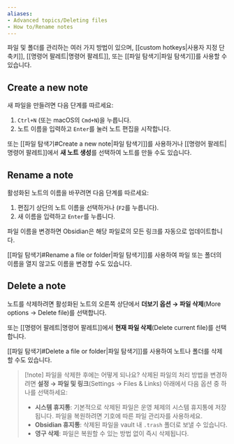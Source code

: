 ```yaml
---
aliases:
- Advanced topics/Deleting files
- How to/Rename notes
---
```

파일 및 폴더를 관리하는 여러 가지 방법이 있으며, [[custom hotkeys|사용자 지정 단축키]], [[명령어 팔레트|명령어 팔레트]], 또는 [[파일 탐색기|파일 탐색기]]를 사용할 수 있습니다.

## Create a new note

새 파일을 만들려면 다음 단계를 따르세요:

1. `Ctrl+N` (또는 macOS의 `Cmd+N`)을 누릅니다.
2. 노트 이름을 입력하고 `Enter`를 눌러 노트 편집을 시작합니다.

또는 [[파일 탐색기#Create a new note|파일 탐색기]]를 사용하거나 [[명령어 팔레트|명령어 팔레트]]에서 **새 노트 생성**를 선택하여 노트를 만들 수도 있습니다.

## Rename a note

활성화된 노트의 이름을 바꾸려면 다음 단계를 따르세요:

1. 편집기 상단의 노트 이름을 선택하거나 (`F2`를 누릅니다).
2. 새 이름을 입력하고 `Enter`를 누릅니다.

파일 이름을 변경하면 Obsidian은 해당 파일로의 모든 링크를 자동으로 업데이트합니다.

[[파일 탐색기#Rename a file or folder|파일 탐색기]]를 사용하여 파일 또는 폴더의 이름을 열지 않고도 이름을 변경할 수도 있습니다.

## Delete a note

노트를 삭제하려면 활성화된 노트의 오른쪽 상단에서 **더보기 옵션 → 파일 삭제**(More options -> Delete file)를 선택합니다.

또는 [[명령어 팔레트|명령어 팔레트]]에서 **현재 파일 삭제**(Delete current file)를 선택합니다.

[[파일 탐색기#Delete a file or folder|파일 탐색기]]를 사용하여 노트나 폴더를 삭제할 수도 있습니다.


> [!note] 파일을 삭제한 후에는 어떻게 되나요?
> 삭제된 파일의 처리 방법을 변경하려면 **설정 → 파일 및 링크**(Settings → Files & Links) 아래에서 다음 옵션 중 하나를 선택하세요:
> - **시스템 휴지통**: 기본적으로 삭제된 파일은 운영 체제의 시스템 휴지통에 저장됩니다. 파일을 복원하려면 기호에 따른 파일 관리자를 사용하세요.
> - **Obsidian 휴지통**: 삭제된 파일을 vault 내 `.trash` 폴더로 보낼 수 있습니다.
> - **영구 삭제**: 파일은 복원할 수 있는 방법 없이 즉시 삭제됩니다.